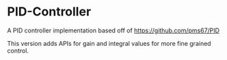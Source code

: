 # PID-Controller
A PID controller implementation based off of https://github.com/pms67/PID

This version adds APIs for gain and integral values for more fine grained control. 
